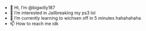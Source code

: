 - 👋 Hi, I’m @bigwilly187
- 👀 I’m interested in Jailbreaking my ps3 lol
- 🌱 I’m currently learning to wichsen off in 5 minutes hahahahaha
- 📫 How to reach me idk

<!---
bigwilly187/bigwilly187 is a ✨ special ✨ repository because its `README.md` (this file) appears on your GitHub profile.
You can click the Preview link to take a look at your changes.
--->
